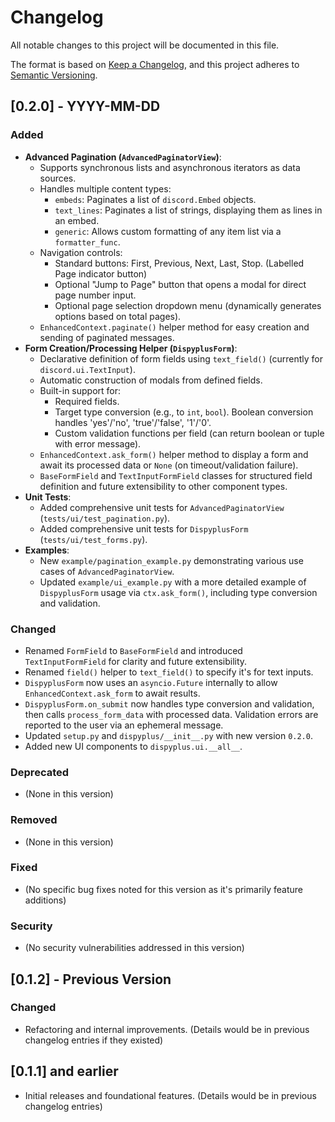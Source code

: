 # Changelog

All notable changes to this project will be documented in this file.

The format is based on [Keep a Changelog](https://keepachangelog.com/en/1.0.0/),
and this project adheres to [Semantic Versioning](https://semver.org/spec/v2.0.0.html).

## [0.2.0] - YYYY-MM-DD
### Added
- **Advanced Pagination (`AdvancedPaginatorView`)**:
    - Supports synchronous lists and asynchronous iterators as data sources.
    - Handles multiple content types:
        - `embeds`: Paginates a list of `discord.Embed` objects.
        - `text_lines`: Paginates a list of strings, displaying them as lines in an embed.
        - `generic`: Allows custom formatting of any item list via a `formatter_func`.
    - Navigation controls:
        - Standard buttons: First, Previous, Next, Last, Stop. (Labelled Page indicator button)
        - Optional "Jump to Page" button that opens a modal for direct page number input.
        - Optional page selection dropdown menu (dynamically generates options based on total pages).
    - `EnhancedContext.paginate()` helper method for easy creation and sending of paginated messages.
- **Form Creation/Processing Helper (`DispyplusForm`)**:
    - Declarative definition of form fields using `text_field()` (currently for `discord.ui.TextInput`).
    - Automatic construction of modals from defined fields.
    - Built-in support for:
        - Required fields.
        - Target type conversion (e.g., to `int`, `bool`). Boolean conversion handles 'yes'/'no', 'true'/'false', '1'/'0'.
        - Custom validation functions per field (can return boolean or tuple with error message).
    - `EnhancedContext.ask_form()` helper method to display a form and await its processed data or `None` (on timeout/validation failure).
    - `BaseFormField` and `TextInputFormField` classes for structured field definition and future extensibility to other component types.
- **Unit Tests**:
    - Added comprehensive unit tests for `AdvancedPaginatorView` (`tests/ui/test_pagination.py`).
    - Added comprehensive unit tests for `DispyplusForm` (`tests/ui/test_forms.py`).
- **Examples**:
    - New `example/pagination_example.py` demonstrating various use cases of `AdvancedPaginatorView`.
    - Updated `example/ui_example.py` with a more detailed example of `DispyplusForm` usage via `ctx.ask_form()`, including type conversion and validation.

### Changed
- Renamed `FormField` to `BaseFormField` and introduced `TextInputFormField` for clarity and future extensibility.
- Renamed `field()` helper to `text_field()` to specify it's for text inputs.
- `DispyplusForm` now uses an `asyncio.Future` internally to allow `EnhancedContext.ask_form` to await results.
- `DispyplusForm.on_submit` now handles type conversion and validation, then calls `process_form_data` with processed data. Validation errors are reported to the user via an ephemeral message.
- Updated `setup.py` and `dispyplus/__init__.py` with new version `0.2.0`.
- Added new UI components to `dispyplus.ui.__all__`.

### Deprecated
- (None in this version)

### Removed
- (None in this version)

### Fixed
- (No specific bug fixes noted for this version as it's primarily feature additions)

### Security
- (No security vulnerabilities addressed in this version)

## [0.1.2] - Previous Version
### Changed
- Refactoring and internal improvements. (Details would be in previous changelog entries if they existed)

## [0.1.1] and earlier
- Initial releases and foundational features. (Details would be in previous changelog entries)
